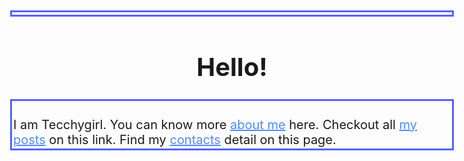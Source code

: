
<html lang="en">
<head>
  <meta charset="UTF-8">
  <meta http-equiv="X-UA-Compatible" content="IE=Edge">
  <meta name="viewport" content="width=device-width, initial-scale=1">

  <title>Home</title>
  
  <!-- HTML -->
  

  <!-- Custom Styles -->
  <link rel="stylesheet" href="style.css">
<style>
body 
{
    font-size: 15pt;
  
}
a
{
  color:#4F8BFF;
font-style:french script;
  
}
p
{
border-style:solid;
border-color: #5563FF;
margin:5px;
padding:2px;
}

html{
  scroll-behavior: smooth;
}
li{
  list-style: none;
}
h1
{
text-align:center;
font-style:Mechonat;
}
</style>
</head>

<body>
 

<h1>Hello!</h1>
<p>
<br/>
I am Tecchygirl. You can know more <a href="about.html">about me</a> here. Checkout all <a href="blog1.html">my posts</a> on this link. 
Find my <a href="contact.html">contacts</a> detail on this page.
</p>
   
 
  <!-- Project -->
  <script src="main.js"></script>
